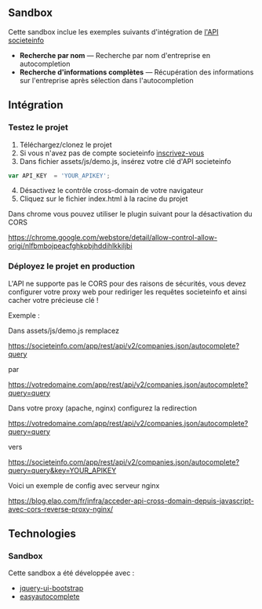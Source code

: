 Sandbox
------------

Cette sandbox inclue les exemples suivants d'intégration de [l'API societeinfo](https://societeinfo.com/api-doc/)

* **Recherche par nom** — Recherche par nom d'entreprise en autocompletion
* **Recherche d'informations complètes** — Récupération des informations sur l'entreprise après sélection dans l'autocompletion


Intégration
------------

### Testez le projet

1. Téléchargez/clonez le projet
2. Si vous n'avez pas de compte societeinfo [inscrivez-vous](https://societeinfo.com/app/app/#/register?subscriptionName=Free)
3. Dans fichier assets/js/demo.js, insérez votre clé d'API societeinfo

```javascript
var API_KEY  = 'YOUR_APIKEY';
```

4. Désactivez le contrôle cross-domain de votre navigateur
5. Cliquez sur le fichier index.html à la racine du projet


Dans chrome vous pouvez utiliser le plugin suivant pour la désactivation du CORS

https://chrome.google.com/webstore/detail/allow-control-allow-origi/nlfbmbojpeacfghkpbjhddihlkkiljbi

### Déployez le projet en production

L'API ne supporte pas le CORS pour des raisons de sécurités, vous devez configurer votre proxy web pour rediriger les requêtes societeinfo et ainsi cacher votre précieuse clé !

Exemple :

Dans assets/js/demo.js remplacez

https://societeinfo.com/app/rest/api/v2/companies.json/autocomplete?query

par

https://votredomaine.com/app/rest/api/v2/companies.json/autocomplete?query=query

Dans votre proxy (apache, nginx) configurez la redirection


https://votredomaine.com/app/rest/api/v2/companies.json/autocomplete?query=query

vers

https://societeinfo.com/app/rest/api/v2/companies.json/autocomplete?query=query&key=YOUR_APIKEY




Voici un exemple de config avec serveur nginx

https://blog.elao.com/fr/infra/acceder-api-cross-domain-depuis-javascript-avec-cors-reverse-proxy-nginx/


Technologies
------------

### Sandbox

Cette sandbox a été développée avec :
* [jquery-ui-bootstrap](https://jquery-ui-bootstrap.github.io/jquery-ui-bootstrap/)
* [easyautocomplete](http://easyautocomplete.com/)
